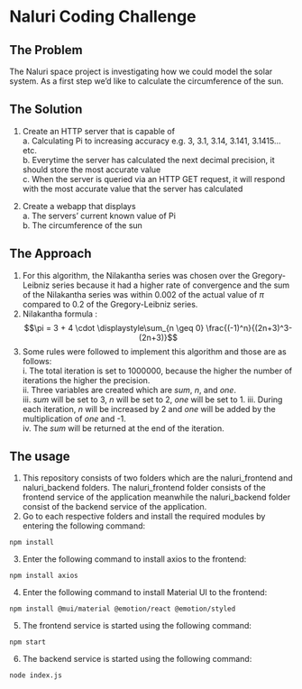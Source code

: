 # Naluri Coding Challenge

## The Problem 
The Naluri space project is investigating how we could model the solar system. As a first step
we’d like to calculate the circumference of the sun.

## The Solution
1. Create an HTTP server that is capable of <br>
  a. Calculating Pi to increasing accuracy e.g. 3, 3.1, 3.14, 3.141, 3.1415… etc. <br>
  b. Everytime the server has calculated the next decimal precision, it should store
      the most accurate value <br>
  c. When the server is queried via an HTTP GET request, it will respond with the
      most accurate value that the server has calculated <br>

2. Create a webapp that displays <br>
  a. The servers’ current known value of Pi <br>
  b. The circumference of the sun <br>
  
## The Approach 

1. For this algorithm, the Nilakantha series was chosen over the Gregory-Leibniz series because it had a higher rate of convergence and the sum of the Nilakantha series was within 0.002 of the actual value of $\pi$ compared to 0.2 of the Gregory-Leibniz series.  
2. Nilakantha formula : $$\pi = 3 + 4 \cdot \displaystyle\sum_{n \geq 0} \frac{(-1)^n}{(2n+3)^3-(2n+3)}$$
3. Some rules were followed to implement this algorithm and those are as follows: <br>
    i. The total iteration is set to 1000000, because the higher the number of iterations the higher the precision. <br>
    ii. Three variables are created which are _sum_, _n_, and _one_. <br>
    iii. _sum_ will be set to 3, _n_ will be set to 2, _one_ will be set to 1.
    iii. During each iteration, _n_ will be increased by 2 and _one_ will be added by the multiplication of _one_ and -1. <br>
    iv. The _sum_ will be returned at the end of the iteration.

## The usage 
1. This repository consists of two folders which are the naluri_frontend and naluri_backend folders. The naluri_frontend folder consists of the frontend service of the application meanwhile the naluri_backend folder consist of the backend service of the application. 
2. Go to each respective folders and install the required modules by entering the following command:
```
npm install
```
3. Enter the following command to install axios to the frontend: 
```
npm install axios
```
4. Enter the following command to install Material UI to the frontend:
```
npm install @mui/material @emotion/react @emotion/styled
```
5. The frontend service is started using the following command: 
```
npm start
```
6. The backend service is started using the following command: 
```
node index.js
```

